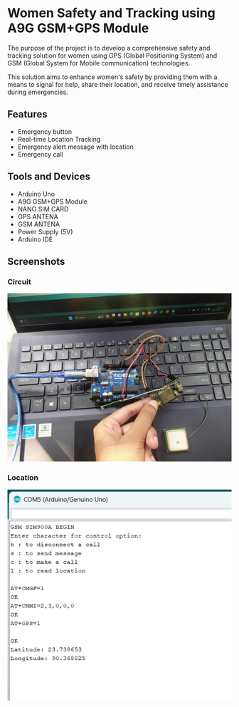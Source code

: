 
# Women Safety and Tracking using A9G GSM+GPS Module

The purpose of the project is to develop a comprehensive safety and tracking solution for women using GPS (Global Positioning System) and GSM (Global System for Mobile communication) technologies.

This solution aims to enhance women's safety by providing them with a means to signal for help, share their location, and receive timely assistance during emergencies.




## Features

- Emergency button
- Real-time Location Tracking
- Emergency alert message with location
- Emergency call




## Tools and Devices
- Arduino Uno
- A9G GSM+GPS Module
- NANO SIM CARD
- GPS ANTENA
- GSM ANTENA
- Power Supply (5V)
- Arduino IDE

## Screenshots
### Circuit
![App Screenshot](https://github.com/najnin26/IOT_Project/blob/main/45a902b3-6626-429c-a4e6-74495379d0b3.jpg?raw=true)
### Location
![App Screenshot](https://github.com/najnin26/IOT_Project/blob/main/Screenshot%202024-02-21%20134030.png?raw=true)


